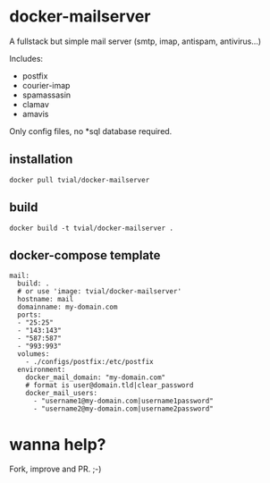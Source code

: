 # docker-mailserver

A fullstack but simple mail  server (smtp, imap, antispam, antivirus...)

Includes:

- postfix
- courier-imap
- spamassasin
- clamav
- amavis

Only config files, no *sql database required.

## installation

	docker pull tvial/docker-mailserver

## build

	docker build -t tvial/docker-mailserver .

## docker-compose template

	mail:
	  build: .
	  # or use 'image: tvial/docker-mailserver'
	  hostname: mail
	  domainname: my-domain.com
	  ports:
	  - "25:25"
	  - "143:143"
	  - "587:587"
	  - "993:993"
	  volumes:
	    - ./configs/postfix:/etc/postfix
	  environment:
	    docker_mail_domain: "my-domain.com"
	    # format is user@domain.tld|clear_password
	    docker_mail_users:
	      - "username1@my-domain.com|username1password"
	      - "username2@my-domain.com|username2password"

# wanna help?

Fork, improve and PR. ;-)